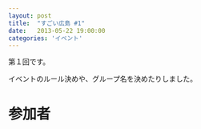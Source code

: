 ```yaml
---
layout: post
title:  "すごい広島 #1"
date:   2013-05-22 19:00:00
categories: 'イベント'
---
```


第１回です。

イベントのルール決めや、グループ名を決めたりしました。

# 参加者
